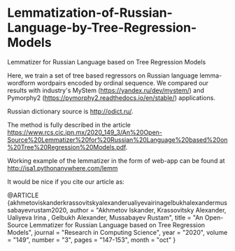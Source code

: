 # Lemmatization-of-Russian-Language-by-Tree-Regression-Models
Lemmatizer for Russian Language based on Tree Regression Models

Here, we train a set of tree based regressors on Russian language lemma-wordform wordpairs encoded by ordinal sequence. We compared our results with industry's MyStem (https://yandex.ru/dev/mystem/) and Pymorphy2 (https://pymorphy2.readthedocs.io/en/stable/) applications.

Russian dictionary source is http://odict.ru/.

The method is fully described in the article https://www.rcs.cic.ipn.mx/2020_149_3/An%20Open-Source%20Lemmatizer%20for%20Russian%20Language%20based%20on%20Tree%20Regression%20Models.pdf.

Working example of the lemmatizer in the form of web-app can be found at http://isa1.pythonanywhere.com/lemm

It would be nice if you cite our article as:

@ARTICLE {akhmetoviskanderkrassovitskyalexanderualiyevairinagelbukhalexandermussabayevrustam2020,
    author  = "Akhmetov Iskander, Krassovitsky Alexander, Ualiyeva Irina , Gelbukh Alexander, Mussabayev Rustam",
    title   = "An Open-Source Lemmatizer for Russian Language based on Tree Regression Models",
    journal = "Research in Computing Science",
    year    = "2020",
    volume  = "149",
    number  = "3",
    pages   = "147-153",
    month   = "oct"
}
